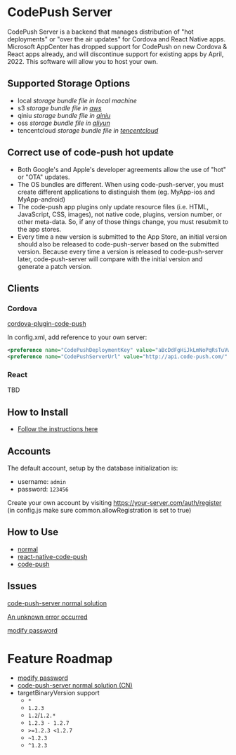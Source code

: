 # CodePush Server

CodePush Server is a backend that manages distribution of "hot deployments" or "over the air updates" for Cordova and React Native apps. Microsoft AppCenter has dropped support for CodePush on new Cordova & React apps already, and will discontinue support for existing apps by April, 2022. This software will allow you to host your own.

## Supported Storage Options

-   local _storage bundle file in local machine_
-   s3 _storage bundle file in [aws](https://aws.amazon.com/)_
-   qiniu _storage bundle file in [qiniu](http://www.qiniu.com/)_
-   oss _storage bundle file in [aliyun](https://www.aliyun.com/product/oss)_
-   tencentcloud _storage bundle file in [tencentcloud](https://cloud.tencent.com/product/cos)_

## Correct use of code-push hot update

-   Both Google's and Apple's developer agreements allow the use of "hot" or "OTA" updates.
-   The OS bundles are different. When using code-push-server, you must create different applications to distinguish them (eg. MyApp-ios and MyApp-android)
-   The code-push app plugins only update resource files (i.e. HTML, JavaScript, CSS, images), not native code, plugins, version number, or other meta-data. So, if any of those things change, you must resubmit to the app stores.
-   Every time a new version is submitted to the App Store, an initial version should also be released to code-push-server based on the submitted version. Because every time a version is released to code-push-server later, code-push-server will compare with the initial version and generate a patch version.

## Clients

### Cordova
[cordova-plugin-code-push](https://github.com/byronigoe/cordova-plugin-code-push)

In config.xml, add reference to your own server:
```xml
<preference name="CodePushDeploymentKey" value="aBcDdFgHiJkLmNoPqRsTuVwXyZ" />
<preference name="CodePushServerUrl" value="http://api.code-push.com/" />
```

### React

TBD

## How to Install

-   [Follow the instructions here](https://github.com/byronigoe/code-push-server/blob/master/docs/install-server.md)

## Accounts

The default account, setup by the database initialization is:
-   username: `admin`
-   password: `123456`

Create your own account by visiting https://your-server.com/auth/register (in config.js make sure common.allowRegistration is set to true)

## How to Use

-   [normal](https://github.com/lisong/code-push-server/blob/master/docs/react-native-code-push.md)
-   [react-native-code-push](https://github.com/Microsoft/react-native-code-push)
-   [code-push](https://github.com/Microsoft/code-push)

## Issues

[code-push-server normal solution](https://github.com/lisong/code-push-server/issues/135)

[An unknown error occurred](https://github.com/lisong/code-push-server/issues?utf8=%E2%9C%93&q=unknown)

[modify password](https://github.com/lisong/code-push-server/issues/43)

# Feature Roadmap

-   [modify password](https://github.com/lisong/code-push-server/issues/43)
-   [code-push-server normal solution (CN)](https://github.com/lisong/code-push-server/issues/135)
-   targetBinaryVersion support
    -   `*`
    -   `1.2.3`
    -   `1.2`/`1.2.*`
    -   `1.2.3 - 1.2.7`
    -   `>=1.2.3 <1.2.7`
    -   `~1.2.3`
    -   `^1.2.3`
